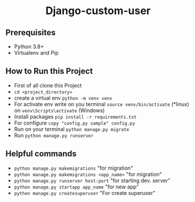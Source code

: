<h1 align='center'>Django-custom-user</h1>


## Prerequisites
  - Python 3.8+
  - Virtualenv and Pip

## How to Run this Project

  - First of all clone this Project
  - `cd <project_directory>` 
  - create a virtual env `python -m venv venv`
  - For activate env write on you terminal `source venv/bin/activate` (*linux) on `venv\Scripts\activate` (Windows)
  - Install packages `pip install -r requirements.txt`
  - For configure `copy "config.py sample" config.py`
  - Run on your terminal `python manage.py migrate`
  - Run `python manage.py runserver`

## Helpful commands
  - `python manage.py makemigrations` "for migration"
  - `python manage.py makemigrations <app_name>` "for migration"
  - `python manage.py runserver host:port` "for starting dev. server"
  - `python manage.py startapp app_name` "for new app"
  - `python manage.py createsuperuser` "For create superuser"

